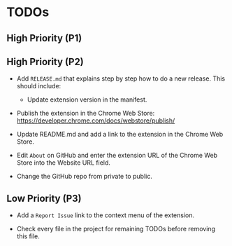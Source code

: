 # TODOs

## High Priority (P1)


## High Priority (P2)

* Add `RELEASE.md` that explains step by step how to do a new release. This should include:
  * Update extension version in the manifest.

* Publish the extension in the Chrome Web Store:
  https://developer.chrome.com/docs/webstore/publish/

* Update README.md and add a link to the extension in the Chrome Web Store.

* Edit `About` on GitHub and enter the extension URL of the Chrome Web Store into the Website URL field.

* Change the GitHub repo from private to public.


## Low Priority (P3)

* Add a `Report Issue` link to the context menu of the extension.

* Check every file in the project for remaining TODOs before removing this file.
